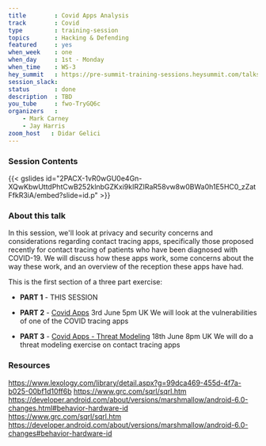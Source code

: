 ```yaml
---
title        : Covid Apps Analysis
track        : Covid
type         : training-session
topics       : Hacking & Defending
featured     : yes
when_week    : one
when_day     : 1st - Monday
when_time    : WS-3
hey_summit   : https://pre-summit-training-sessions.heysummit.com/talks/covid-apps-analysis/
session_slack:
status       : done
description  : TBD
you_tube     : fwo-TryGQ6c
organizers   :
    - Mark Carney
    - Jay Harris
zoom_host   : Didar Gelici   
---
```




### Session Contents

{{< gslides id="2PACX-1vR0wGU0e4Gn-XQwKbwUttdPhtCwB252klnbGZKxi9kIRZIRaR58vw8w0BWa0h1E5HC0_zZatFfkR3iA/embed?slide=id.p" >}}

### About this talk

In this session, we'll look at privacy and security concerns and considerations regarding contact tracing apps, specifically those proposed recently for contact tracing of patients who have been diagnosed with COVID-19. We will discuss how these apps work, some concerns about the way these work, and an overview of the reception these apps have had.

This is the first section of a three part exercise: 

- **PART 1** - THIS SESSION

- **PART 2** - [Covid Apps](https://pre-summit-training-sessions.heysummit.com/talks/covid-apps/) 3rd June 5pm UK We will look at the vulnerabilities of one of the COVID tracing apps

- **PART 3** - [Covid Apps -  Threat Modeling](https://open-security-summit-2020.heysummit.com/talks/covid-apps-threat-modeling-user-session) 18th June 8pm UK We will do a threat modeling exercise on contact tracing apps


### Resources

https://www.lexology.com/library/detail.aspx?g=99dca469-455d-4f7a-b025-00bf1d10ff6b
https://www.grc.com/sqrl/sqrl.htm   \
https://developer.android.com/about/versions/marshmallow/android-6.0-changes.html#behavior-hardware-id \
https://www.grc.com/sqrl/sqrl.htm  \
https://developer.android.com/about/versions/marshmallow/android-6.0-changes#behavior-hardware-id
